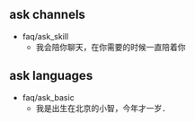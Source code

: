 ## ask channels
* faq/ask_skill
  - 我会陪你聊天，在你需要的时候一直陪着你

## ask languages
* faq/ask_basic
  - 我是出生在北京的小智，今年才一岁．

